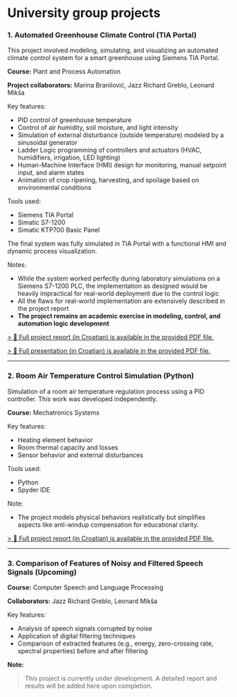 # University group projects

### 1. Automated Greenhouse Climate Control (TIA Portal)

This project involved modeling, simulating, and visualizing an automated climate control system for a smart greenhouse using Siemens TIA Portal.  

**Course:** Plant and Process Automation

**Project collaborators:** Marina Branilović, Jazz Richard Greblo, Leonard Mikša

Key features:
- PID control of greenhouse temperature
- Control of air humidity, soil moisture, and light intensity
- Simulation of external disturbance (outside temperature) modeled by a sinusoidal generator
- Ladder Logic programming of controllers and actuators (HVAC, humidifiers, irrigation, LED lighting)
- Human-Machine Interface (HMI) design for monitoring, manual setpoint input, and alarm states
- Animation of crop ripening, harvesting, and spoilage based on environmental conditions

Tools used:
- Siemens TIA Portal
- Simatic S7-1200
- Simatic KTP700 Basic Panel

The final system was fully simulated in TIA Portal with a functional HMI and dynamic process visualization.

Notes:  
- While the system worked perfectly during laboratory simulations on a Siemens S7-1200 PLC, the implementation as designed would be heavily impractical for real-world deployment due to the control logic
- All the flaws for real-world implementation are extensively described in the project report 
- **The project remains an academic exercise in modeling, control, and automation logic development**

[> 📎 Full project report (in Croatian) is available in the provided PDF file.](report_greenhouse_control.pdf)

[> 📎 Full presentation (in Croatian) is available in the provided PDF file.](presentation_greenhouse_control.pdf)

---


### 2. Room Air Temperature Control Simulation (Python)

Simulation of a room air temperature regulation process using a PID controller. This work was developed independently.

**Course:** Mechatronics Systems

Key features:
- Heating element behavior
- Room thermal capacity and losses
- Sensor behavior and external disturbances

Tools used:
- Python
- Spyder IDE

Note:  
- The project models physical behaviors realistically but simplifies aspects like anti-windup compensation for educational clarity.

[> 📎 Full project report (in Croatian) is available in the provided PDF file.](report_room_temperature_control.pdf)

---


### 3. Comparison of Features of Noisy and Filtered Speech Signals (Upcoming)

**Course:** Computer Speech and Language Processing

**Collaborators:** Jazz Richard Greblo, Leonard Mikša

Key features:
- Analysis of speech signals corrupted by noise
- Application of digital filtering techniques
- Comparison of extracted features (e.g., energy, zero-crossing rate, spectral properties) before and after filtering

**Note:**  
> This project is currently under development. A detailed report and results will be added here upon completion.
